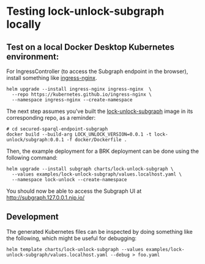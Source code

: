 # Testing lock-unlock-subgraph locally

## Test on a local Docker Desktop Kubernetes environment:

For IngressController (to access the Subgraph endpoint in the browser), install something like [ingress-nginx](https://kubernetes.github.io/ingress-nginx/).
```console
helm upgrade --install ingress-nginx ingress-nginx  \
  --repo https://kubernetes.github.io/ingress-nginx \
  --namespace ingress-nginx --create-namespace
```

The next step assumes you've built the [lock-unlock-subgraph](https://github.com/kadaster-labs/secured-sparql-endpoint-subgraph) image in its corresponding repo, as a reminder:

```console
# cd secured-sparql-endpoint-subgraph
docker build --build-arg LOCK_UNLOCK_VERSION=0.0.1 -t lock-unlock/subgraph:0.0.1 -f docker/Dockerfile .
```

Then, the example deployment for a BRK deployment can be done using the following command:

```console
helm upgrade --install subgraph charts/lock-unlock-subgraph \
  --values examples/lock-unlock-subgraph/values.localhost.yaml \
  --namespace lock-unlock --create-namespace
```

You should now be able to access the Subgraph UI at http://subgraph.127.0.0.1.nip.io/

## Development

The generated Kubernetes files can be inspected by doing something like the following, which might be useful for debugging:

```console
helm template charts/lock-unlock-subgraph --values examples/lock-unlock-subgraph/values.localhost.yaml --debug > foo.yaml
```
